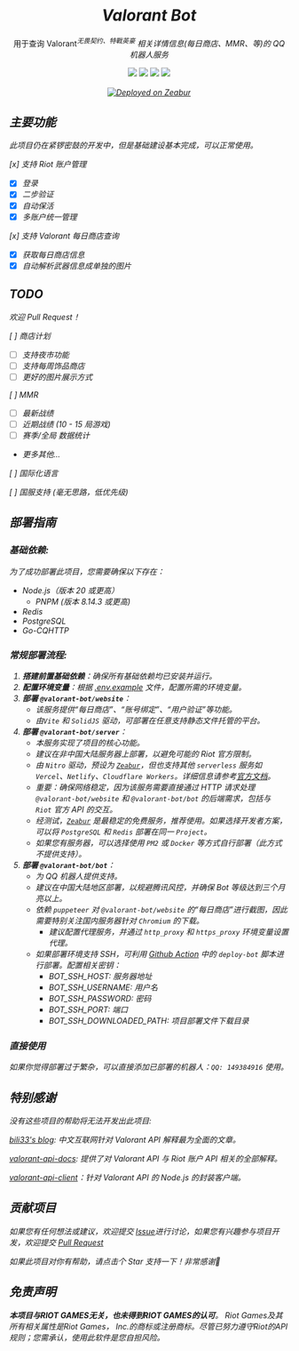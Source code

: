 <div align="center">
    <h1 align="center"><i><b>Valorant Bot</b></i></h1>
    <p>用于查询 Valorant<i><sup>无畏契约、特戰英豪</sup><i> 相关详情信息(每日商店、MMR、等)的 QQ 机器人服务</p>
</p>
    <a herf="https://github.com/ikexing-cn/valorant-bot/issues"> <img src="https://img.shields.io/github/issues/ikexing-cn/valorant-bot?color=orange&logo=github&style=flat-square"></a>
    <a herf="https://github.com/ikexing-cn/valorant-bot/network/members"> <img src="https://img.shields.io/github/forks/ikexing-cn/valorant-bot?color=red&logo=github&style=flat-square"></a>
    <a herf="https://github.com/ikexing-cn/valorant-bot/stargazers"> <img src="https://img.shields.io/github/stars/ikexing-cn/valorant-bot?logo=github&style=flat-square"></a>
    <a herf="https://github.com/ikexing-cn/valorant-bot/blob/1.12/LICENSE"> <img src="https://img.shields.io/github/license/ikexing-cn/valorant-bot?color=green&logo=github&style=flat-square"></a>
    <br>
    <br>
    <a href="https://zeabur.com?referralCode=ikexing-cn&utm_source=ikexing-cn" target="_blank">
      <img src="https://zeabur.com/deployed-on-zeabur-dark.svg" alt="Deployed on Zeabur" />
    </a>
    <span>
</div>

## 主要功能
此项目仍在紧锣密鼓的开发中，但是基础建设基本完成，可以正常使用。

[x] 支持 Riot 账户管理
  - [x] 登录
  - [x] 二步验证
  - [x] 自动保活
  - [x] 多账户统一管理

[x] 支持 Valorant 每日商店查询
  - [x] 获取每日商店信息
  - [x] 自动解析武器信息成单独的图片

## TODO
欢迎 Pull Request！

[ ] 商店计划
  - [ ] 支持夜市功能
  - [ ] 支持每周饰品商店
  - [ ] 更好的图片展示方式

[ ] MMR
  - [ ] 最新战绩
  - [ ] 近期战绩 (10 - 15 局游戏)
  - [ ] 赛季/全局 数据统计
  - 更多其他...

[ ] 国际化语言

[ ] 国服支持 (毫无思路，低优先级)

## 部署指南

### 基础依赖:
为了成功部署此项目，您需要确保以下存在：
  - Node.js（版本 20 或更高）
    - PNPM (版本 8.14.3 或更高)
  - Redis
  - PostgreSQL
  - Go-CQHTTP

### 常规部署流程:
1. **搭建前置基础依赖**：确保所有基础依赖均已安装并运行。
2. **配置环境变量**：根据 [.env.example](.env.example) 文件，配置所需的环境变量。
3. **部署 `@valorant-bot/website`**：
    - 该服务提供“每日商店”、“账号绑定”、“用户验证”等功能。
    - 由`Vite` 和 `SolidJS` 驱动，可部署在任意支持静态文件托管的平台。
4. **部署 `@valorant-bot/server`**：
    - 本服务实现了项目的核心功能。
    - 建议在非中国大陆服务器上部署，以避免可能的 Riot 官方限制。
    - 由 `Nitro` 驱动，预设为 [`Zeabur`](https://zeabur.com?referralCode=ikexing-cn)，但也支持其他 `serverless` 服务如 `Vercel`、`Netlify`、`Cloudflare Workers`。详细信息请参考[官方文档](https://nitro.unjs.io/deploy/)。
    - 重要：确保网络稳定，因为该服务需要直接通过 HTTP 请求处理 `@valorant-bot/website` 和 `@valorant-bot/bot` 的后端需求，包括与 `Riot` 官方 API 的交互。
    - 经测试，[`Zeabur`](https://zeabur.com?referralCode=ikexing-cn) 是最稳定的免费服务，推荐使用。如果选择开发者方案，可以将 `PostgreSQL` 和 `Redis` 部署在同一 `Project`。
    - 如果您有服务器，可以选择使用 `PM2` 或 `Docker` 等方式自行部署（此方式不提供支持）。
5. **部署 `@valorant-bot/bot`**：
    - 为 QQ 机器人提供支持。
    - 建议在中国大陆地区部署，以规避腾讯风控，并确保 Bot 等级达到三个月亮以上。
    - 依赖 `puppeteer` 对 `@valorant-bot/website` 的“每日商店”进行截图，因此需要特别关注国内服务器针对 `Chromium` 的下载。
      - 建议配置代理服务，并通过 `http_proxy` 和 `https_proxy` 环境变量设置代理。
    - 如果部署环境支持 SSH，可利用 [Github Action](.github/workflows/build.yml) 中的 `deploy-bot` 脚本进行部署。配置相关密钥：
      - BOT_SSH_HOST: 服务器地址
      - BOT_SSH_USERNAME: 用户名
      - BOT_SSH_PASSWORD: 密码
      - BOT_SSH_PORT: 端口
      - BOT_SSH_DOWNLOADED_PATH: 项目部署文件下载目录

### 直接使用
如果你觉得部署过于繁杂，可以直接添加已部署的机器人：`QQ: 149384916` 使用。

## 特别感谢
没有这些项目的帮助将无法开发出此项目:

[bili33's blog](https://bili33.top/posts/Valorant-Shop-with-API/): 中文互联网针对 Valorant API 解释最为全面的文章。

[valorant-api-docs](https://valapidocs.techchrism.me/): 提供了对 Valorant API 与 Riot 账户 API 相关的全部解释。

[valorant-api-client](https://github.com/tanishqmanuja/valorant-api-client)：针对 Valorant API 的 Node.js 的封装客户端。

## 贡献项目
如果您有任何想法或建议，欢迎提交 [Issue](https://github.com/ikexing-cn/valorant-bot/issues)进行讨论，如果您有兴趣参与项目开发，欢迎提交 [Pull Request](https://github.com/ikexing-cn/valorant-bot/pulls)

如果此项目对你有帮助，请点击个 Star 支持一下！非常感谢🙏

## 免责声明
**本项目与RIOT GAMES无关，也未得到RIOT GAMES的认可**。
Riot Games及其所有相关属性是Riot Games， Inc.的商标或注册商标。尽管已努力遵守Riot的API规则；您需承认，使用此软件是您自担风险。

